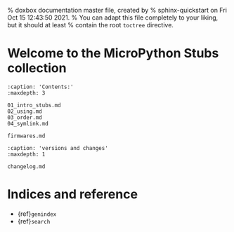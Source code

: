 % doxbox documentation master file, created by
% sphinx-quickstart on Fri Oct 15 12:43:50 2021.
% You can adapt this file completely to your liking, but it should at least
% contain the root `toctree` directive.

# Welcome to the MicroPython Stubs collection

```{toctree}
:caption: 'Contents:'
:maxdepth: 3

01_intro_stubs.md
02_using.md
03_order.md
04_symlink.md

firmwares.md
```


```{toctree}
:caption: 'versions and changes'
:maxdepth: 1

changelog.md

```


# Indices and reference


- {ref}`genindex`
- {ref}`search`

<!-- - {ref}`modindex` -->